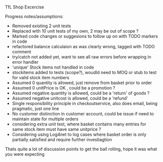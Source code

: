 TfL Shop Excercise

Progress notes/assumptions:
 - Removed existing 2 unit tests
 - Replaced with 10 unit tests of my own, 2 may be out of scope ?
 - Marked code changes or suggesions to follow up on with TODO markers in code
 - refactored balance calculaion as was clearly wrong, tagged with TODO comment
 - try/catch not added yet, want to see all raw errors before wrapping in error handler
 - 'unique' Stock items not handled in code 
 - stockitems added to tests (scope?), woudld need to MOQ or stub to test for valid stock item numbers 
 - Assumed 0 quantity is allowed, just remove from basket prior to order
 - Assumed 0 unitPrice is OK , could be a promotion ?
 - Assumed negative quantity is allowed, could be a 'return' of goods ?
 - Assumed negative unitcost is allowed, could be a 'refund'
 - Single responsibility principle in checkoutservice, also does email, being pragmatic, just one line
 - No customer distinction in customer account, could be issue if need to maintain state for multiple orders
 - considering extra unit test, where basket contains many entries for same stock item must have same unitprice ?
 - Considering using Log4net to log cases where basket order is only partially satisfied and require further investiagtion
 
 Thats quite a lot of discussion points to get the ball rolling, hope it was what you were expecting
 
